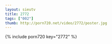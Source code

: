 ```yaml
--- 
layout: sieutv
title: 2772
tags: ["002"]
thumb: http://porn720.net/video/2772/poster.jpg
---
```

{% include porn720 key="2772" %} 
